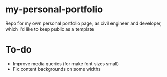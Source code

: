 # my-personal-portfolio
Repo for my own personal portfolio page, as civil engineer and developer, which I'd like to keep public as a template

# To-do
- Improve media queries (for make font sizes small)
- Fix content backgrounds on some widths